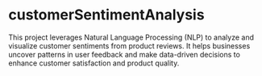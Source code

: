 # customerSentimentAnalysis
This project leverages Natural Language Processing (NLP) to analyze and visualize customer sentiments from product reviews. It helps businesses uncover patterns in user feedback and make data-driven decisions to enhance customer satisfaction and product quality.
